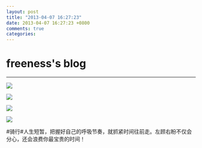```yaml
---
layout: post
title: "2013-04-07 16:27:23"
date: 2013-04-07 16:27:23 +0800
comments: true
categories: 
---
```


# freeness's blog

----------

![](http://okqmqrbgo.bkt.clouddn.com/201304071627231.jpg)

![](http://okqmqrbgo.bkt.clouddn.com/201304071627232.jpg)

![](http://okqmqrbgo.bkt.clouddn.com/201304071627233.jpg)

![](http://okqmqrbgo.bkt.clouddn.com/201304071627234.jpg)

>
\#骑行\#人生短暂，把握好自己的呼吸节奏，就抓紧时间往前走。左顾右盼不仅会分心，还会浪费你最宝贵的时间！